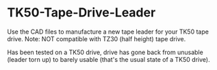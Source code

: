 # TK50-Tape-Drive-Leader

Use the CAD files to manufacture a new tape leader for your TK50 tape drive.
Note: NOT compatible with TZ30 (half height) tape drive.

Has been tested on a TK50 drive, drive has gone back from unusable (leader torn up) to barely usable (that's the usual state of a TK50 drive).
